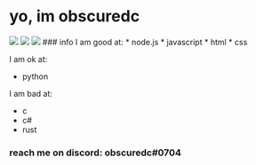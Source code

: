 # yo, im obscuredc
<img src="https://github-readme-stats.vercel.app/api/top-langs/?username=obscuredc&theme=tokyonight" />
<img src="https://github-readme-stats.vercel.app/api//?username=obscuredc&theme=tokyonight" />
<img src="https://github-readme-stats.vercel.app/api/pin/?username=obscuredc&repo=atica" />
### info
I am good at:
* node.js
* javascript
* html
* css

I am ok at:
* python

I am bad at:
* c
* c#
* rust
### reach me on discord: **obscuredc**#0704
